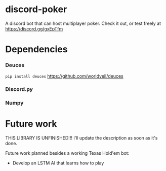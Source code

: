 # discord-poker
A discord bot that can host multiplayer poker.
Check it out, or test freely at https://discord.gg/gxEpTfm

# Dependencies

### Deuces
`pip install deuces`
https://github.com/worldveil/deuces

### Discord.py

### Numpy

# Future work
THIS LIBRARY IS UNFINISHED!!! I'll update the description as soon as it's done.

Future work planned besides a working Texas Hold'em bot:
* Develop an LSTM AI that learns how to play
